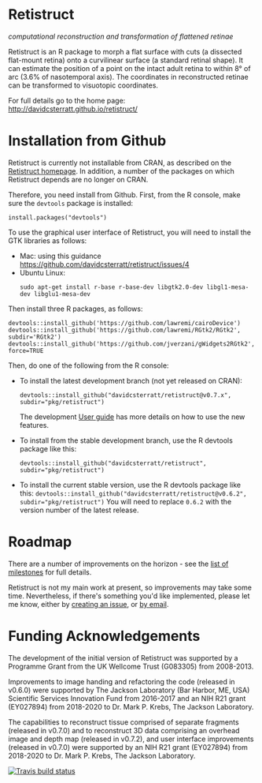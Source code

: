 Retistruct
==========

_computational reconstruction and transformation of flattened retinae_

Retistruct is an R package to morph a flat surface with cuts (a
dissected flat-mount retina) onto a curvilinear surface (a
standard retinal shape). It can estimate the position of a point on
the intact adult retina to within 8° of arc (3.6% of nasotemporal
axis). The coordinates in reconstructed retinae can be transformed to
visuotopic coordinates.

For full details go to the home page: http://davidcsterratt.github.io/retistruct/

Installation from Github
========================

Retistruct is currently not installable from CRAN, as described on the
[Retistruct homepage](http://davidcsterratt.github.io/retistruct/). In
addition, a number of the packages on which Retistruct depends are no
longer on CRAN.

Therefore, you need install from Github. First, from the R console,
make sure the `devtools` package is installed:
```
install.packages("devtools")
```
To use the graphical user interface of Retistruct, you will need to
install the GTK libraries as follows:

* Mac: using this guidance
  https://github.com/davidcsterratt/retistruct/issues/4
* Ubuntu Linux:
  ```
  sudo apt-get install r-base r-base-dev libgtk2.0-dev libgl1-mesa-dev libglu1-mesa-dev
  ```

Then install three R packages, as follows:
```
devtools::install_github('https://github.com/lawremi/cairoDevice')
devtools::install_github('https://github.com/lawremi/RGtk2/RGtk2', subdir='RGtk2')
devtools::install_github('https://github.com/jverzani/gWidgets2RGtk2', force=TRUE
```

Then, do one of the following from the R console:

* To install the latest development branch (not yet released on
   CRAN):
   ```
   devtools::install_github("davidcsterratt/retistruct@v0.7.x", subdir="pkg/retistruct")
   ```
   The development [User guide](https://github.com/davidcsterratt/retistruct/blob/v0.7.x/docs/retistruct-user-guide.pdf) has more details on how to use the new features.

* To install from the stable development branch, use the R devtools package like this:
   ```
   devtools::install_github("davidcsterratt/retistruct", subdir="pkg/retistruct")
   ```

* To install the current stable version, use the R devtools package
   like this: ```
   devtools::install_github("davidcsterratt/retistruct@v0.6.2",
   subdir="pkg/retistruct") ``` You will need to replace `0.6.2` with
   the version number of the latest release.

Roadmap
=======

There are a number of improvements on the horizon - see the [list of milestones](https://github.com/davidcsterratt/retistruct/milestones) for full details.

Retistruct is not my main work at present, so improvements may take some time. Nevertheless, if there's something you'd like implemented, please let me know, either by [creating an issue](https://github.com/davidcsterratt/retistruct/issues/new), or [by email](mailto:david.c.sterratt@ed.ac.uk).

Funding Acknowledgements
========================

The development of the initial version of Retistruct was supported by
a Programme Grant from the UK Wellcome Trust (G083305) from 2008-2013.

Improvements to image handing and refactoring the code (released in
v0.6.0) were supported by The Jackson Laboratory (Bar Harbor, ME, USA)
Scientific Services Innovation Fund from 2016-2017 and an NIH R21
grant (EY027894) from 2018-2020 to Dr. Mark P. Krebs, The Jackson
Laboratory.

The capabilities to reconstruct tissue comprised of separate fragments
(released in v0.7.0) and to reconstruct 3D data comprising an overhead
image and depth map (released in v0.7.2), and user interface
improvements (released in v0.7.0) were supported by an NIH R21 grant
(EY027894) from 2018-2020 to Dr. Mark P. Krebs, The Jackson
Laboratory.

<!-- badges: start -->
[![Travis build status](https://travis-ci.com/davidcsterratt/retistruct.svg?branch=master)](https://travis-ci.com/davidcsterratt/retistruct)
<!-- badges: end -->


<!--  LocalWords:  Retistruct Github CRAN devtools davidcsterratt EY
 -->
<!--  LocalWords:  subdir retistruct Roadmap Wellcome Harbor
 -->
